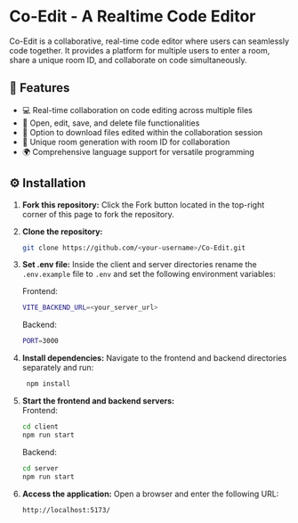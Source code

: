 # Co-Edit - A Realtime Code Editor

<!-- ![Preview Image](./preview.png) -->

Co-Edit is a collaborative, real-time code editor where users can seamlessly code together. It provides a platform for multiple users to enter a room, share a unique room ID, and collaborate on code simultaneously.

## 🔮 Features

- 💻 Real-time collaboration on code editing across multiple files
- 📁 Open, edit, save, and delete file functionalities
- 💾 Option to download files edited within the collaboration session
- 🚀 Unique room generation with room ID for collaboration
- 🌍 Comprehensive language support for versatile programming

<!-- ## 🚀 Live Preview -->

<!-- You can view the live preview of the project [here](https://code-sync-live.vercel.app/). -->

## ⚙️ Installation

1. **Fork this repository:** Click the Fork button located in the top-right corner of this page to fork the repository.
2. **Clone the repository:**
   ```bash
   git clone https://github.com/<your-username>/Co-Edit.git
   ```
3. **Set .env file:**
   Inside the client and server directories rename the `.env.example` file to `.env` and set the following environment variables:

   Frontend:

   ```bash
   VITE_BACKEND_URL=<your_server_url>
   ```

   Backend:

   ```bash
   PORT=3000
   ```

4. **Install dependencies:**
   Navigate to the frontend and backend directories separately and run:
   ```bash
    npm install
   ```
5. **Start the frontend and backend servers:**  
   Frontend:
   ```bash
   cd client
   npm run start
   ```
   Backend:
   ```bash
   cd server
   npm run start
   ```
6. **Access the application:**
   Open a browser and enter the following URL:
   ```bash
   http://localhost:5173/
   ```
